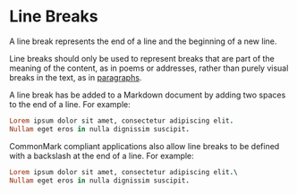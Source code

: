 # Line Breaks

A line break represents the end of a line and the beginning of a new line.

Line breaks should only be used to represent breaks that are part of the meaning of the content, as in poems or addresses, rather than purely visual breaks in the text, as in [paragraphs](paragraphs).

A line break has be added to a Markdown document by adding two spaces to the end of a line. For example:

```ruby
Lorem ipsum dolor sit amet, consectetur adipiscing elit.  
Nullam eget eros in nulla dignissim suscipit.
```

CommonMark compliant applications also allow line breaks to be defined with a backslash at the end of a line. For example:

```ruby
Lorem ipsum dolor sit amet, consectetur adipiscing elit.\
Nullam eget eros in nulla dignissim suscipit.
```
